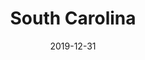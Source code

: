 ---
layout: location-page
date: 2019-12-31
tags:
  - south-carolina
title: South Carolina
stateAbbr: SC
url: "https://www.scdhec.gov/covid19"
urlTitle: "scdhec.gov"
---